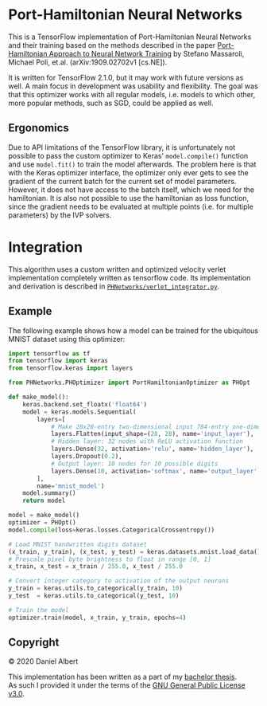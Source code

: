 # Port-Hamiltonian Neural Networks
This is a TensorFlow implementation of Port-Hamiltonian Neural Networks and their training based on the methods described in the paper [Port-Hamiltonian Approach to Neural Network Training](https://arxiv.org/abs/1909.02702v1) by Stefano Massaroli, Michael Poli, et.al. (arXiv:1909.02702v1 [cs.NE]).

It is written for TensorFlow 2.1.0, but it may work with future versions as well.
A main focus in development was usability and flexibility.
The goal was that this optimizer works with all regular models, i.e. models to which other, more popular methods, such as SGD, could be applied as well.

## Ergonomics
Due to API limitations of the TensorFlow library, it is unfortunately not possible to pass the custom optimizer to Keras' `model.compile()` function and use `model.fit()` to train the model afterwards.
The problem here is that with the Keras optimizer interface, the optimizer only ever gets to see the gradient of the current batch for the current set of model parameters.
However, it does not have access to the batch itself, which we need for the hamiltonian.
It is also not possible to use the hamiltonian as loss function, since the gradient needs to be evaluated at multiple points (i.e. for multiple parameters) by the IVP solvers.

# Integration
This algorithm uses a custom written and optimized velocity verlet implementation completely written as tensorflow code.
Its implementation and derivation is described in [`PHNetworks/verlet_integrator.py`](PHNetworks/verlet_integrator.py).

## Example
The following example shows how a model can be trained for the ubiquitous MNIST dataset using this optimizer:
```python
import tensorflow as tf
from tensorflow import keras
from tensorflow.keras import layers

from PHNetworks.PHOptimizer import PortHamiltonianOptimizer as PHOpt

def make_model():
    keras.backend.set_floatx('float64')
    model = keras.models.Sequential(
        layers=[
            # Make 28x28-entry two-dimensional input 784-entry one-dimensional
            layers.Flatten(input_shape=(28, 28), name='input_layer'),
            # Hidden layer: 32 nodes with ReLU activation function
            layers.Dense(32, activation='relu', name='hidden_layer'),
            layers.Dropout(0.2),
            # Output layer: 10 nodes for 10 possible digits
            layers.Dense(10, activation='softmax', name='output_layer')
        ],
        name='mnist_model')
    model.summary()
    return model

model = make_model()
optimizer = PHOpt()
model.compile(loss=keras.losses.CategoricalCrossentropy())

# Load MNIST handwritten digits dataset
(x_train, y_train), (x_test, y_test) = keras.datasets.mnist.load_data()
# Prescale pixel byte brightness to float in range [0, 1]
x_train, x_test = x_train / 255.0, x_test / 255.0

# Convert integer category to activation of the output neurons
y_train = keras.utils.to_categorical(y_train, 10)
y_test  = keras.utils.to_categorical(y_test, 10)

# Train the model
optimizer.train(model, x_train, y_train, epochs=4)
```

## Copyright
&copy; 2020 Daniel Albert

This implementation has been written as a part of my [bachelor thesis](https://proj.esclear.de/bachelor-thesis).  
As such I provided it under the terms of the [GNU General Public License v3.0](LICENSE).